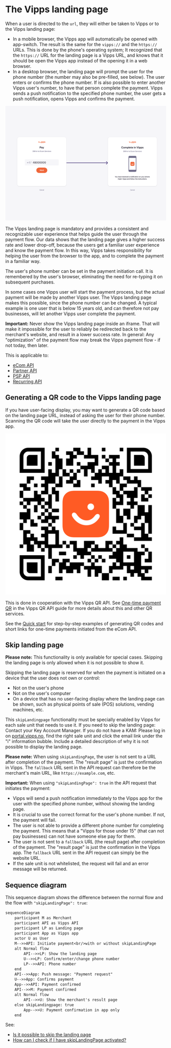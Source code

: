<!-- START_METADATA
---
title: Vipps landing page
pagination_next: null
pagination_prev: null
---
END_METADATA -->

# The Vipps landing page

When a user is directed to the `url`,
they will either be taken to Vipps or to the Vipps landing page:

* In a mobile browser, the Vipps app will automatically be opened with app-switch.
  The result is the same for the `vipps://` and the `https://` URLs.
  This is done by the phone's operating system; It recognized that the `https://`
  URL for the landing page is a Vipps URL, and knows that it should be open the
  Vipps app instead of the opening it in a web browser.
* In a desktop browser, the landing page will prompt the user for the phone number
  (the number may also be pre-filled, see below).
  The user enters or confirms the phone number.
  If is also possible to enter another Vipps user's number, to have that
  person complete the payment.
  Vipps sends a push notification to the specified phone number,
  the user gets a push notification, opens Vipps and confirms the payment.

![The Vipps landing page](images/vipps-flow-landing-page.png)

The Vipps landing page is mandatory and provides a consistent and recognizable user experience
that helps guide the user through the payment flow.
Our data shows that the landing page gives a higher success rate and lower drop-off,
because the users get a familiar user experience and know the payment flow.
In this way, Vipps takes responsibility for helping the user from the browser to the app,
and to complete the payment in a familiar way.

The user's phone number can be set in the payment initiation call. It is
remembered by the user's browser, eliminating the need for re-typing it on
subsequent purchases.

In some cases one Vipps user will start the payment process, but the actual payment
will be made by another Vipps user. The Vipps landing page makes this possible, since
the phone number can be changed.
A typical example is one user that is below
15 years old, and can therefore not pay businesses, will let another Vipps
user complete the payment.

**Important:** Never show the Vipps landing page inside an iframe.
That will make it impossible for the user to reliably be redirected back to the
merchant's website, and result in a lower success rate.
In general: Any "optimization" of the payment flow may break the Vipps payment
flow - if not today, then later.

This is applicable to:

* [eCom API](https://vippsas.github.io/vipps-developer-docs/docs/APIs/ecom-api)
* [Partner API](https://vippsas.github.io/vipps-developer-docs/docs/APIs/partner-api)
* [PSP API](https://vippsas.github.io/vipps-developer-docs/docs/APIs/psp-api)
* [Recurring API](https://vippsas.github.io/vipps-developer-docs/docs/APIs/recurring-api)

## Generating a QR code to the Vipps landing page

If you have user-facing display, you may want to generate a QR code based on the
landing page URL, instead of asking the user for their phone number. Scanning
the QR code will take the user directly to the payment in the Vipps app.

![Demo QR code](images/demo-qr.svg)

This is done in cooperation with the Vipps QR API. See
[One-time payment QR](https://vippsas.github.io/vipps-developer-docs/docs/APIs/qr-api/vipps-qr-api#one-time-payment-qr-codes)
in the Vipps QR API guide for more details about this and other QR services.

See the
[Quick start](https://vippsas.github.io/vipps-developer-docs/docs/APIs/ecom-api/vipps-ecom-api-quick-start)
for step-by-step examples of generating QR codes and short links for one-time payments initiated from the eCom API.

## Skip landing page

**Please note:** This functionality is only available for special cases.
Skipping the landing page is only allowed when it is not possible to show it.

Skipping the landing page is reserved for when the payment is initiated on a
device that the user does not own or control:
* Not on the user's phone
* Not on the user's computer
* On a device that has no user-facing display where the landing page can be
  shown, such as physical points of sale (POS) solutions, vending machines, etc.

This `skipLandingpage` functionality must be specially enabled by Vipps for each
sale unit that needs to use it.
If you need to skip the landing page: Contact your
Key Account Manager. If you do not have a KAM: Please log in on
[portal.vipps.no](https://portal.vipps.no),
find the right sale unit and click the email link under the "i" information
bubble. Include a detailed description of why it is not possible to display
the landing page.

**Please note:** When using `skipLandingPage`, the user is not sent to a URL
after completion of the payment. The "result page" is just the confirmation in
Vipps. The `fallback` URL sent in the API request can therefore be the
merchant's main URL, like `https://example.com`, etc.

**Important:** When using `"skipLandingPage": true` in the API request that
initiates the payment:
* Vipps will send a push notification immediately to the Vipps app
  for the user with the specified phone number, without showing the landing page.
* It is crucial to use the correct format for the user's phone number.
  If not, the payment will fail.
* The user is not able to provide a different phone number for completing the
  payment. This means that a "Vipps for those under 15" (that can not pay
  businesses) can not have someone else pay for them.
* The user is not sent to a `fallback` URL (the result page) after completion
  of the payment.
  The "result page" is just the confirmation in the Vipps app.
  The `fallback` URL sent in the API request can simply be the website URL.
* If the sale unit is not whitelisted, the request will fail and an error
  message will be returned.

## Sequence diagram

This sequence diagram shows the difference between the normal flow and
the flow with `"skipLandingPage": true`:

```mermaid
sequenceDiagram
    participant M as Merchant
    participant API as Vipps API
    participant LP as Landing page
    participant App as Vipps app
    actor U as User
    M-->>API: Initiate payment<br/>with or without skipLandingPage
    alt Normal flow
        API-->>LP: Show the landing page
        U-->>LP: Confirm/enter/change phone number
        LP-->>API: Phone number
    end
    API-->>App: Push message: "Payment request"
    U-->>App: Confirms payment
    App-->>API: Payment confirmed
    API-->>M: Payment confirmed
    alt Normal flow
        API-->>U: Show the merchant's result page
    else skipLandingpage: true
        App-->>U: Payment confirmation in app only
    end
```    

See:

* [Is it possible to skip the landing page](../faqs/vipps-landing-page-faq.md#is-it-possible-to-skip-the-landing-page)
* [How can I check if I have skipLandingPage activated?](../faqs/vipps-landing-page-faq.md#how-can-i-check-if-i-have-skiplandingpage-activated)
